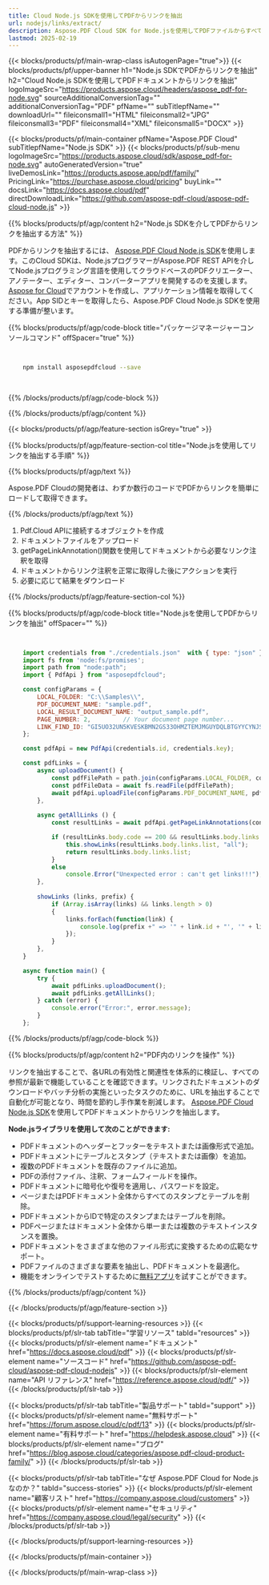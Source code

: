 ```yaml
---
title: Cloud Node.js SDKを使用してPDFからリンクを抽出
url: nodejs/links/extract/
description: Aspose.PDF Cloud SDK for Node.jsを使用してPDFファイルからすべてのハイパーリンクを抽出します。
lastmod: 2025-02-19
---
```


{{< blocks/products/pf/main-wrap-class isAutogenPage="true">}}
{{< blocks/products/pf/upper-banner h1="Node.js SDKでPDFからリンクを抽出" h2="Cloud Node.js SDKを使用してPDFドキュメントからリンクを抽出" logoImageSrc="https://products.aspose.cloud/headers/aspose_pdf-for-node.svg" sourceAdditionalConversionTag="" additionalConversionTag="PDF" pfName="" subTitlepfName="" downloadUrl="" fileiconsmall1="HTML" fileiconsmall2="JPG" fileiconsmall3="PDF" fileiconsmall4="XML" fileiconsmall5="DOCX" >}}

{{< blocks/products/pf/main-container pfName="Aspose.PDF Cloud" subTitlepfName="Node.js SDK" >}}
{{< blocks/products/pf/sub-menu logoImageSrc="https://products.aspose.cloud/sdk/aspose_pdf-for-node.svg"
autoGeneratedVersion="true"
liveDemosLink="https://products.aspose.app/pdf/family/" PricingLink="https://purchase.aspose.cloud/pricing" buyLink="" docsLink="https://docs.aspose.cloud/pdf"  directDownloadLink="https://github.com/aspose-pdf-cloud/aspose-pdf-cloud-node.js" >}}

{{% blocks/products/pf/agp/content h2="Node.js SDKを介してPDFからリンクを抽出する方法" %}}

PDFからリンクを抽出するには、
[Aspose.PDF Cloud Node.js SDK](https://products.aspose.cloud/pdf/nodejs/)を使用します。このCloud SDKは、Node.jsプログラマーがAspose.PDF REST APIを介してNode.jsプログラミング言語を使用してクラウドベースのPDFクリエーター、アノテーター、エディター、コンバーターアプリを開発するのを支援します。 [Aspose for Cloud](https://dashboard.aspose.cloud/#/apps)でアカウントを作成し、アプリケーション情報を取得してください。App SIDとキーを取得したら、Aspose.PDF Cloud Node.js SDKを使用する準備が整います。

{{% blocks/products/pf/agp/code-block title="パッケージマネージャーコンソールコマンド" offSpacer="true" %}}

```bash

     
    npm install asposepdfcloud --save
     
     

```

{{% /blocks/products/pf/agp/code-block %}}

{{% /blocks/products/pf/agp/content %}}

{{< blocks/products/pf/agp/feature-section isGrey="true" >}}

{{% blocks/products/pf/agp/feature-section-col title="Node.jsを使用してリンクを抽出する手順" %}}

{{% blocks/products/pf/agp/text %}}

Aspose.PDF Cloudの開発者は、わずか数行のコードでPDFからリンクを簡単にロードして取得できます。

{{% /blocks/products/pf/agp/text %}}

1. Pdf.Cloud APIに接続するオブジェクトを作成
1. ドキュメントファイルをアップロード
1. getPageLinkAnnotation()関数を使用してドキュメントから必要なリンク注釈を取得
1. ドキュメントからリンク注釈を正常に取得した後にアクションを実行
1. 必要に応じて結果をダウンロード

{{% /blocks/products/pf/agp/feature-section-col %}}


{{% blocks/products/pf/agp/code-block title="Node.jsを使用してPDFからリンクを抽出" offSpacer="" %}}

```js

 
    import credentials from "./credentials.json"  with { type: "json" };    // json-file in this format: { "id": "*****", "key": "*******" }
    import fs from 'node:fs/promises';
    import path from "node:path";
    import { PdfApi } from "asposepdfcloud";

    const configParams = {
        LOCAL_FOLDER: "C:\\Samples\\",
        PDF_DOCUMENT_NAME: "sample.pdf",
        LOCAL_RESULT_DOCUMENT_NAME: "output_sample.pdf",
        PAGE_NUMBER: 2,         // Your document page number...
        LINK_FIND_ID: "GI5UO32UN5KVESKBMN2GS33OHMZTEMJMGUYDQLBTGYYCYNJSGE",
    };

    const pdfApi = new PdfApi(credentials.id, credentials.key);

    const pdfLinks = {
        async uploadDocument() {
            const pdfFilePath = path.join(configParams.LOCAL_FOLDER, configParams.PDF_DOCUMENT_NAME);
            const pdfFileData = await fs.readFile(pdfFilePath);
            await pdfApi.uploadFile(configParams.PDF_DOCUMENT_NAME, pdfFileData);
        },
            
        async getAllLinks () {
            const resultLinks = await pdfApi.getPageLinkAnnotations(configParams.PDF_DOCUMENT_NAME, configParams.PAGE_NUMBER);

            if (resultLinks.body.code == 200 && resultLinks.body.links.list) {
                this.showLinks(resultLinks.body.links.list, "all");
                return resultLinks.body.links.list;
            }
            else
                console.Error("Unexpected error : can't get links!!!");
        },
        
        showLinks (links, prefix) {
            if (Array.isArray(links) && links.length > 0)
            {
                links.forEach(function(link) {
                    console.log(prefix +" => '" + link.id + "', '" + link.action);
                });
            }
        },
    }

    async function main() {
        try {
            await pdfLinks.uploadDocument();
            await pdfLinks.getAllLinks();
        } catch (error) {
            console.error("Error:", error.message);
        }
    };
```

{{% /blocks/products/pf/agp/code-block %}}

{{% blocks/products/pf/agp/content h2="PDF内のリンクを操作" %}}

リンクを抽出することで、各URLの有効性と関連性を体系的に検証し、すべての参照が最新で機能していることを確認できます。リンクされたドキュメントのダウンロードやバッチ分析の実施といったタスクのために、URLを抽出することで自動化が可能となり、時間を節約し手作業を削減します。
[Aspose.PDF Cloud Node.js SDK](https://products.aspose.cloud/pdf/nodejs/)を使用してPDFドキュメントからリンクを抽出します。

**Node.jsライブラリを使用して次のことができます:**

+ PDFドキュメントのヘッダーとフッターをテキストまたは画像形式で追加。
+ PDFドキュメントにテーブルとスタンプ（テキストまたは画像）を追加。
+ 複数のPDFドキュメントを既存のファイルに追加。
+ PDFの添付ファイル、注釈、フォームフィールドを操作。
+ PDFドキュメントに暗号化や復号を適用し、パスワードを設定。
+ ページまたはPDFドキュメント全体からすべてのスタンプとテーブルを削除。
+ PDFドキュメントからIDで特定のスタンプまたはテーブルを削除。
+ PDFページまたはドキュメント全体から単一または複数のテキストインスタンスを置換。
+ PDFドキュメントをさまざまな他のファイル形式に変換するための広範なサポート。
+ PDFファイルのさまざまな要素を抽出し、PDFドキュメントを最適化。
+ 機能をオンラインでテストするために[無料アプリ](https://products.aspose.app/pdf/family)を試すことができます。

{{% /blocks/products/pf/agp/content %}}

{{< /blocks/products/pf/agp/feature-section >}}

{{< blocks/products/pf/support-learning-resources >}}
{{< blocks/products/pf/slr-tab tabTitle="学習リソース" tabId="resources" >}}
{{< blocks/products/pf/slr-element name="ドキュメント" href="https://docs.aspose.cloud/pdf" >}}
{{< blocks/products/pf/slr-element name="ソースコード" href="https://github.com/aspose-pdf-cloud/aspose-pdf-cloud-nodejs" >}}
{{< blocks/products/pf/slr-element name="API リファレンス" href="https://reference.aspose.cloud/pdf/" >}}
{{< /blocks/products/pf/slr-tab >}}

{{< blocks/products/pf/slr-tab tabTitle="製品サポート" tabId="support" >}}
{{< blocks/products/pf/slr-element name="無料サポート" href="https://forum.aspose.cloud/c/pdf/13" >}}
{{< blocks/products/pf/slr-element name="有料サポート" href="https://helpdesk.aspose.cloud" >}}
{{< blocks/products/pf/slr-element name="ブログ" href="https://blog.aspose.cloud/categories/aspose.pdf-cloud-product-family/" >}}
{{< /blocks/products/pf/slr-tab >}}

{{< blocks/products/pf/slr-tab tabTitle="なぜ Aspose.PDF Cloud for Node.js なのか？" tabId="success-stories" >}}
{{< blocks/products/pf/slr-element name="顧客リスト" href="https://company.aspose.cloud/customers" >}}
{{< blocks/products/pf/slr-element name="セキュリティ" href="https://company.aspose.cloud/legal/security" >}}
{{< /blocks/products/pf/slr-tab >}}

{{< /blocks/products/pf/support-learning-resources >}}

<!-- aboutfile 終了 -->

{{< /blocks/products/pf/main-container >}}

{{< /blocks/products/pf/main-wrap-class >}}



